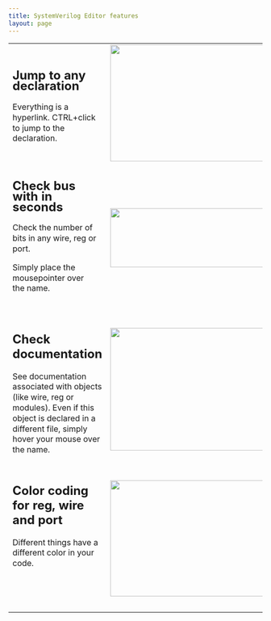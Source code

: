 ```yaml
---
title: SystemVerilog Editor features
layout: page
---
```


<div class="field-item even" property="content:encoded"> <table align="center" border="0" cellpadding="1" cellspacing="1" style="width:100%;"><tbody><tr><td style="width:50%;"><h2 style="line-height:20.7999992370605px;">Jump to any declaration</h2><p style="line-height:20.7999992370605px;">Everything is a hyperlink. CTRL+click to jump to the declaration.</p></td><td style="width:50%;"><div class="media-thumbnail-frame"><img alt="" class="media-image" height="231" style="line-height: 20.7999992370605px;" width="333" typeof="foaf:Image" src="http://www.systemverilogeditor.com/sites/g/files/g1646346/f/styles/large/public/201411/skitched-20141114-154837.png?itok=alR_VBmb"></div></td></tr><tr><td><h2><span style="line-height:20.7999992370605px;">Check bus with in seconds</span></h2><p style="line-height:20.7999992370605px;"><span style="line-height:20.7999992370605px;">Check the number of bits in any wire, reg or port.</span></p><p style="line-height:20.7999992370605px;"><span style="line-height:20.7999992370605px;">Simply place the mousepointer&nbsp;over the&nbsp;name.&nbsp;</span></p><div>&nbsp;</div></td><td><div class="media-thumbnail-frame"><img alt="" class="media-image" height="117" style="line-height: 20.7999992370605px;" width="380" typeof="foaf:Image" src="http://www.systemverilogeditor.com/sites/g/files/g1646346/f/styles/large/public/201411/hover-verilog-wordsize.png?itok=EU6Ew4B6"></div></td></tr><tr><td><h2>Check documentation</h2><p style="line-height:20.7999992370605px;">See documentation associated with objects (like wire, reg or modules). Even if this object is declared in a different file, simply hover your mouse over the name.</p></td><td><div class="media-thumbnail-frame"><img alt="" class="media-image" height="243" style="line-height: 20.7999992370605px;" width="385" typeof="foaf:Image" src="http://www.systemverilogeditor.com/sites/g/files/g1646346/f/styles/large/public/201411/hover%20to%20show%20documentation.png?itok=PosjTbeG"></div></td></tr><tr><td><h2>Color coding for reg, wire and port</h2><p style="line-height:20.7999992370605px;">Different things have a different color in your code.</p><h2>&nbsp;</h2></td><td><div class="media-thumbnail-frame"><img alt="" class="media-image" height="230" style="line-height: 20.7999992370605px;" width="305" typeof="foaf:Image" src="http://www.systemverilogeditor.com/sites/g/files/g1646346/f/styles/large/public/201411/port%20and%20reg.png?itok=rVnSzzCx"></div></td></tr></tbody></table> </div>